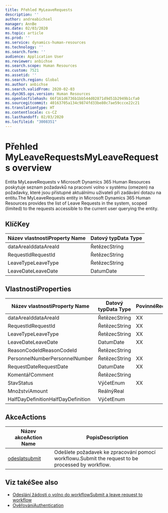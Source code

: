 ```yaml
---
title: Přehled MyLeaveRequests
description: ''
author: andreabichsel
manager: AnnBe
ms.date: 02/03/2020
ms.topic: article
ms.prod: ''
ms.service: dynamics-human-resources
ms.technology: ''
ms.search.form: ''
audience: Application User
ms.reviewer: anbichse
ms.search.scope: Human Resources
ms.custom: 7521
ms.assetid: ''
ms.search.region: Global
ms.author: anbichse
ms.search.validFrom: 2020-02-03
ms.dyn365.ops.version: Human Resources
ms.openlocfilehash: 66f161d6736b1bb544d02871d9d51b2949b1cfa0
ms.sourcegitcommit: 40163705a134c9874fd33be80c7ae59ccce22c21
ms.translationtype: HT
ms.contentlocale: cs-CZ
ms.lasthandoff: 02/03/2020
ms.locfileid: "3008351"
---
```

# <a name="myleaverequests-overview"></a><span data-ttu-id="847e8-102">Přehled MyLeaveRequests</span><span class="sxs-lookup"><span data-stu-id="847e8-102">MyLeaveRequests overview</span></span>

<span data-ttu-id="847e8-103">Entita MyLeaveRequests v Microsoft Dynamics 365 Human Resources poskytuje seznam požadavků na pracovní volno v systému (omezen) na požadavky, které jsou přístupné aktuálnímu uživateli při zadávání dotazu na entitu.</span><span class="sxs-lookup"><span data-stu-id="847e8-103">The MyLeaveRequests entity in Microsoft Dynamics 365 Human Resources provides the list of Leave Requests in the system, scoped (limited) to the requests accessible to the current user querying the entity.</span></span>

## <a name="key"></a><span data-ttu-id="847e8-104">Klíč</span><span class="sxs-lookup"><span data-stu-id="847e8-104">Key</span></span>

  | <span data-ttu-id="847e8-105">Název vlastnosti</span><span class="sxs-lookup"><span data-stu-id="847e8-105">Property Name</span></span> | <span data-ttu-id="847e8-106">Datový typ</span><span class="sxs-lookup"><span data-stu-id="847e8-106">Data Type</span></span> |
  |---------------|-----------|
  | <span data-ttu-id="847e8-107">dataAreaId</span><span class="sxs-lookup"><span data-stu-id="847e8-107">dataAreaId</span></span>    | <span data-ttu-id="847e8-108">Řetězec</span><span class="sxs-lookup"><span data-stu-id="847e8-108">String</span></span>    |
  | <span data-ttu-id="847e8-109">RequestId</span><span class="sxs-lookup"><span data-stu-id="847e8-109">RequestId</span></span>     | <span data-ttu-id="847e8-110">Řetězec</span><span class="sxs-lookup"><span data-stu-id="847e8-110">String</span></span>    |
  | <span data-ttu-id="847e8-111">LeaveType</span><span class="sxs-lookup"><span data-stu-id="847e8-111">LeaveType</span></span>     | <span data-ttu-id="847e8-112">Řetězec</span><span class="sxs-lookup"><span data-stu-id="847e8-112">String</span></span>    |
  | <span data-ttu-id="847e8-113">LeaveDate</span><span class="sxs-lookup"><span data-stu-id="847e8-113">LeaveDate</span></span>     | <span data-ttu-id="847e8-114">Datum</span><span class="sxs-lookup"><span data-stu-id="847e8-114">Date</span></span>      |
  
## <a name="properties"></a><span data-ttu-id="847e8-115">Vlastnosti</span><span class="sxs-lookup"><span data-stu-id="847e8-115">Properties</span></span>

  | <span data-ttu-id="847e8-116">Název vlastnosti</span><span class="sxs-lookup"><span data-stu-id="847e8-116">Property Name</span></span>     | <span data-ttu-id="847e8-117">Datový typ</span><span class="sxs-lookup"><span data-stu-id="847e8-117">Data Type</span></span> | <span data-ttu-id="847e8-118">Povinné</span><span class="sxs-lookup"><span data-stu-id="847e8-118">Required</span></span> |
  |-------------------|-----------|----------|
  | <span data-ttu-id="847e8-119">dataAreaId</span><span class="sxs-lookup"><span data-stu-id="847e8-119">dataAreaId</span></span>        | <span data-ttu-id="847e8-120">Řetězec</span><span class="sxs-lookup"><span data-stu-id="847e8-120">String</span></span>    | <span data-ttu-id="847e8-121">X</span><span class="sxs-lookup"><span data-stu-id="847e8-121">X</span></span>        |
  | <span data-ttu-id="847e8-122">RequestId</span><span class="sxs-lookup"><span data-stu-id="847e8-122">RequestId</span></span>         | <span data-ttu-id="847e8-123">Řetězec</span><span class="sxs-lookup"><span data-stu-id="847e8-123">String</span></span>    | <span data-ttu-id="847e8-124">X</span><span class="sxs-lookup"><span data-stu-id="847e8-124">X</span></span>        |
  | <span data-ttu-id="847e8-125">LeaveType</span><span class="sxs-lookup"><span data-stu-id="847e8-125">LeaveType</span></span>         | <span data-ttu-id="847e8-126">Řetězec</span><span class="sxs-lookup"><span data-stu-id="847e8-126">String</span></span>    | <span data-ttu-id="847e8-127">X</span><span class="sxs-lookup"><span data-stu-id="847e8-127">X</span></span>        |
  | <span data-ttu-id="847e8-128">LeaveDate</span><span class="sxs-lookup"><span data-stu-id="847e8-128">LeaveDate</span></span>         | <span data-ttu-id="847e8-129">Datum</span><span class="sxs-lookup"><span data-stu-id="847e8-129">Date</span></span>      | <span data-ttu-id="847e8-130">X</span><span class="sxs-lookup"><span data-stu-id="847e8-130">X</span></span>        |
  | <span data-ttu-id="847e8-131">ReasonCodeId</span><span class="sxs-lookup"><span data-stu-id="847e8-131">ReasonCodeId</span></span>      | <span data-ttu-id="847e8-132">Řetězec</span><span class="sxs-lookup"><span data-stu-id="847e8-132">String</span></span>    |          |
  | <span data-ttu-id="847e8-133">PersonnelNumber</span><span class="sxs-lookup"><span data-stu-id="847e8-133">PersonnelNumber</span></span>   | <span data-ttu-id="847e8-134">Řetězec</span><span class="sxs-lookup"><span data-stu-id="847e8-134">String</span></span>    | <span data-ttu-id="847e8-135">X</span><span class="sxs-lookup"><span data-stu-id="847e8-135">X</span></span>        |
  | <span data-ttu-id="847e8-136">RequestDate</span><span class="sxs-lookup"><span data-stu-id="847e8-136">RequestDate</span></span>       | <span data-ttu-id="847e8-137">Datum</span><span class="sxs-lookup"><span data-stu-id="847e8-137">Date</span></span>      | <span data-ttu-id="847e8-138">X</span><span class="sxs-lookup"><span data-stu-id="847e8-138">X</span></span>        |
  | <span data-ttu-id="847e8-139">Komentář</span><span class="sxs-lookup"><span data-stu-id="847e8-139">Comment</span></span>           | <span data-ttu-id="847e8-140">Řetězec</span><span class="sxs-lookup"><span data-stu-id="847e8-140">String</span></span>    |          |
  | <span data-ttu-id="847e8-141">Stav</span><span class="sxs-lookup"><span data-stu-id="847e8-141">Status</span></span>            | <span data-ttu-id="847e8-142">Výčet</span><span class="sxs-lookup"><span data-stu-id="847e8-142">Enum</span></span>      | <span data-ttu-id="847e8-143">X</span><span class="sxs-lookup"><span data-stu-id="847e8-143">X</span></span>        |
  | <span data-ttu-id="847e8-144">Množství</span><span class="sxs-lookup"><span data-stu-id="847e8-144">Amount</span></span>            | <span data-ttu-id="847e8-145">Reálný</span><span class="sxs-lookup"><span data-stu-id="847e8-145">Real</span></span>      |          |
  | <span data-ttu-id="847e8-146">HalfDayDefinition</span><span class="sxs-lookup"><span data-stu-id="847e8-146">HalfDayDefinition</span></span> | <span data-ttu-id="847e8-147">Výčet</span><span class="sxs-lookup"><span data-stu-id="847e8-147">Enum</span></span>      |          |

## <a name="actions"></a><span data-ttu-id="847e8-148">Akce</span><span class="sxs-lookup"><span data-stu-id="847e8-148">Actions</span></span>

 | <span data-ttu-id="847e8-149">Název akce</span><span class="sxs-lookup"><span data-stu-id="847e8-149">Action Name</span></span>                               | <span data-ttu-id="847e8-150">Popis</span><span class="sxs-lookup"><span data-stu-id="847e8-150">Description</span></span>                                     |
 |-------------------------------------------|-------------------------------------------------|
 | [<span data-ttu-id="847e8-151">odeslat</span><span class="sxs-lookup"><span data-stu-id="847e8-151">submit</span></span>](hr-developer-api-myleaverequests-submit.md)   | <span data-ttu-id="847e8-152">Odešlete požadavek ke zpracování pomocí workflowu.</span><span class="sxs-lookup"><span data-stu-id="847e8-152">Submit the request to be processed by workflow.</span></span> |

## <a name="see-also"></a><span data-ttu-id="847e8-153">Viz také</span><span class="sxs-lookup"><span data-stu-id="847e8-153">See also</span></span>

- [<span data-ttu-id="847e8-154">Odeslání žádosti o volno do workflow</span><span class="sxs-lookup"><span data-stu-id="847e8-154">Submit a leave request to workflow</span></span>](hr-developer-api-myleaverequests-submit.md)
- [<span data-ttu-id="847e8-155">Ověřování</span><span class="sxs-lookup"><span data-stu-id="847e8-155">Authentication</span></span>](hr-developer-api-authentication.md)